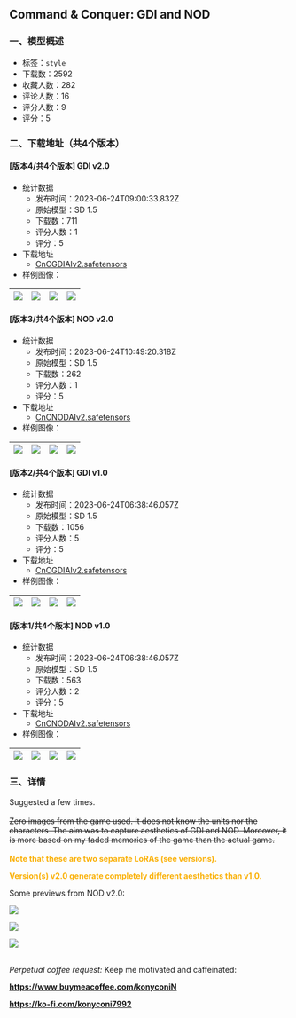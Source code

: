 ## Command & Conquer: GDI and NOD
### 一、模型概述

- 标签：`style`
- 下载数：2592
- 收藏人数：282
- 评论人数：16
- 评分人数：9
- 评分：5

### 二、下载地址（共4个版本）

#### [版本4/共4个版本] GDI v2.0

- 统计数据
  - 发布时间：2023-06-24T09:00:33.832Z
  - 原始模型：SD 1.5
  - 下载数：711
  - 评分人数：1
  - 评分：5
- 下载地址
  - [CnCGDIAIv2.safetensors](https://civitai.com/api/download/models/102741)
- 样例图像：

| <img src="https://image.civitai.com/xG1nkqKTMzGDvpLrqFT7WA/8766dc39-c3af-42c6-a074-42c933fbcd01/width=450/1267221.jpeg" /> | <img src="https://image.civitai.com/xG1nkqKTMzGDvpLrqFT7WA/b44607f6-48b2-4ed5-a65d-c32389bee157/width=450/1267224.jpeg" /> | <img src="https://image.civitai.com/xG1nkqKTMzGDvpLrqFT7WA/382b2981-3361-4ac1-a4e2-ffe1e7dba8c1/width=450/1267216.jpeg" /> | <img src="https://image.civitai.com/xG1nkqKTMzGDvpLrqFT7WA/6c51d48d-e321-4be8-a183-0074c93268af/width=450/1267217.jpeg" /> |
| ---- | ---- | ---- | ---- |

#### [版本3/共4个版本] NOD v2.0

- 统计数据
  - 发布时间：2023-06-24T10:49:20.318Z
  - 原始模型：SD 1.5
  - 下载数：262
  - 评分人数：1
  - 评分：5
- 下载地址
  - [CnCNODAIv2.safetensors](https://civitai.com/api/download/models/102744)
- 样例图像：

| <img src="https://image.civitai.com/xG1nkqKTMzGDvpLrqFT7WA/8996552d-1520-4e8d-a91a-f2a4a846229a/width=450/1267299.jpeg" /> | <img src="https://image.civitai.com/xG1nkqKTMzGDvpLrqFT7WA/5426e6f7-21ae-43a8-849c-4ea38232a35a/width=450/1267302.jpeg" /> | <img src="https://image.civitai.com/xG1nkqKTMzGDvpLrqFT7WA/84a0e50a-6a21-4195-92f4-5bde079e4af8/width=450/1267292.jpeg" /> | <img src="https://image.civitai.com/xG1nkqKTMzGDvpLrqFT7WA/2010e644-7f13-422e-95b5-d54664aeddb4/width=450/1267291.jpeg" /> |
| ---- | ---- | ---- | ---- |

#### [版本2/共4个版本] GDI v1.0

- 统计数据
  - 发布时间：2023-06-24T06:38:46.057Z
  - 原始模型：SD 1.5
  - 下载数：1056
  - 评分人数：5
  - 评分：5
- 下载地址
  - [CnCGDIAIv2.safetensors](https://civitai.com/api/download/models/86089)
- 样例图像：

| <img src="https://image.civitai.com/xG1nkqKTMzGDvpLrqFT7WA/65797632-475d-4d47-8bfa-a4f649078b76/width=450/977969.jpeg" /> | <img src="https://image.civitai.com/xG1nkqKTMzGDvpLrqFT7WA/ab46ae33-5fcd-4a45-813b-1880d0d84777/width=450/977962.jpeg" /> | <img src="https://image.civitai.com/xG1nkqKTMzGDvpLrqFT7WA/71f5a3eb-0449-48d4-809c-836219b2ea0c/width=450/977960.jpeg" /> | <img src="https://image.civitai.com/xG1nkqKTMzGDvpLrqFT7WA/3cf8f9bb-d5da-4eab-ba41-34d95b7db340/width=450/977964.jpeg" /> |
| ---- | ---- | ---- | ---- |

#### [版本1/共4个版本] NOD v1.0

- 统计数据
  - 发布时间：2023-06-24T06:38:46.057Z
  - 原始模型：SD 1.5
  - 下载数：563
  - 评分人数：2
  - 评分：5
- 下载地址
  - [CnCNODAIv2.safetensors](https://civitai.com/api/download/models/86094)
- 样例图像：

| <img src="https://image.civitai.com/xG1nkqKTMzGDvpLrqFT7WA/b6814a66-0380-4f5e-8a22-f1d60b0bd5a0/width=450/978164.jpeg" /> | <img src="https://image.civitai.com/xG1nkqKTMzGDvpLrqFT7WA/fae3456a-e21e-43df-bb0b-843d2903ef64/width=450/978161.jpeg" /> | <img src="https://image.civitai.com/xG1nkqKTMzGDvpLrqFT7WA/ffd48760-05f6-467b-89c7-e08982ab68de/width=450/978163.jpeg" /> | <img src="https://image.civitai.com/xG1nkqKTMzGDvpLrqFT7WA/e2c62550-1762-4f92-9412-820895bf8ffb/width=450/978159.jpeg" /> |
| ---- | ---- | ---- | ---- |


### 三、详情
<p>Suggested a few times.<br /><br /><s>Zero images from the game used. It does not know the units nor the characters. The aim was to capture aesthetics of GDI and NOD. Moreover, it is more based on my faded memories of the game than the actual game.</s><br /><br /><strong><span style="color:rgb(250, 176, 5)">Note that these are two separate LoRAs (see versions).</span></strong></p><p><strong><span style="color:#fab005">Version(s) v2.0 generate completely different aesthetics than v1.0.</span></strong><br /></p><p>Some previews from NOD v2.0:</p><p><img src="https://image.civitai.com/xG1nkqKTMzGDvpLrqFT7WA/f561a908-1573-429d-b6a1-f495323fd89e/width=525/f561a908-1573-429d-b6a1-f495323fd89e.jpeg" /></p><p></p><p><img src="https://image.civitai.com/xG1nkqKTMzGDvpLrqFT7WA/d307a2c9-6a2f-47cb-ad7d-e8bb527695c1/width=525/d307a2c9-6a2f-47cb-ad7d-e8bb527695c1.jpeg" /></p><p><img src="https://image.civitai.com/xG1nkqKTMzGDvpLrqFT7WA/315e8109-518d-423e-a7e2-934443381a0e/width=525/315e8109-518d-423e-a7e2-934443381a0e.jpeg" /></p><p><br /><em>Perpetual coffee request:</em> Keep me motivated and caffeinated:</p><p><a target="_blank" rel="ugc" href="https://www.buymeacoffee.com/konyconiN"><strong><u>https://www.buymeacoffee.com/konyconiN</u></strong></a></p><p><a target="_blank" rel="ugc" href="https://ko-fi.com/konyconi7992"><strong><u>https://ko-fi.com/konyconi7992</u></strong></a><br /></p>